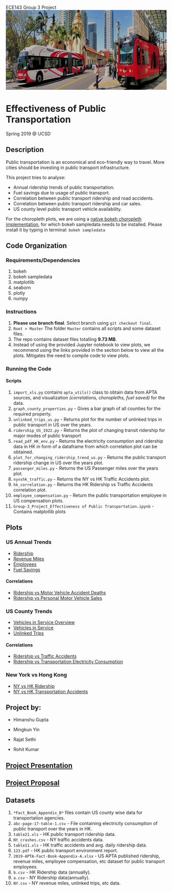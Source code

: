 ECE143 Group 3 Project
<img src="w_BusTrolley_SantaFe.jpg" height="250" width="1550" alt="SDMTS">

# Effectiveness of Public Transportation

Spring 2019 @ UCSD

## Description
Public transportation is an economical and eco-friendly way to travel. More cities should be investing in public transport infrastructure.

This project tries to analyse:

* Annual ridership trends of public transportation.
* Fuel savings due to usage of public transport.
* Correlation between public transport ridership and road accidents.
* Correlation between public transport ridership and car sales.
* US county level public transport vehicle availability.


For the choropleth plots, we are using a [native bokeh choropleth implementation](http://bokeh.pydata.org/en/0.11.1/docs/gallery/choropleth.html), for which bokeh sampledata needs to be installed.
Please install it by typing in terminal: `bokeh sampledata`
## Code Organization 

### Requirements/Dependencies

1. bokeh
2. bokeh sampledata
3. matplotlib 
4. seaborn
5. plotly
6. numpy

### Instructions
1. **Please use branch final**. Select branch using `git checkout final`.
2. `
Root > Master
`
The folder `Master` contains all scripts and some dataset files.
3. The repo contains dataset files totalling **9.73 MB**.
4. Instead of using the provided Jupyter notebook to view plots, we recommend using the links provided in the section below to view all the plots. Mitigates the need to compile code to view plots.
### Running the Code
#### Scripts
1. `import_xls.py` contains `apta_utils()` class to obtain data from APTA sources, and visualization *(correlations, choropleths, fuel saved)* for the data.
2. `graph_county_properties.py` - Gives a bar graph of all counties for the required property.
3. `unlinked_trips_us.py` - Returns plot for the number of unlinked trips in public transport in US over the years.
4. `ridership_US_1922.py` - Returns the plot of changing transit ridership for major modes of public transport
5. `read_pdf_HK_env.py` - Returns the electricity consumption and ridership data in HK in form of a dataframe from which correlation plot can be obtained.
6. `plot_for_changing_ridership_trend_us.py` - Returns the public transport ridership change in US over the years plot.
7. `passenger_miles.py` - Returns the US Passenger miles over the years plot.
8. `nyvshk_traffic.py` - Returns the NY vs HK Traffic Accidents plot.
9. `hk_correlation.py` - Returns the HK Ridership vs Traffic Accidents correlation plot.
10. `employee_compensation.py` - Return the public transportation employee in US compensation plots.
11. `Group-3_Project_Effectiveness of Public Transportation.ipynb` - Contains matplotlib plots


## Plots
### US Annual Trends
* [Ridership](http://acsweb.ucsd.edu/~rokumar/ridership_from_1922_rajat.html)
* [Revenue Miles](http://acsweb.ucsd.edu/~rokumar/miles_rajat_final.html)
* [Employees](http://acsweb.ucsd.edu/~rokumar/employee_compensation_us_rajat.html)
* [Fuel Savings](http://acsweb.ucsd.edu/~rokumar/mpl-multi-fill.html)
#### Correlations
* [Ridership vs Motor Vehicle Accident Deaths](http://acsweb.ucsd.edu/~rokumar/corrTvD.jpg)
* [Ridership vs Personal Motor Vehicle Sales](http://acsweb.ucsd.edu/~rokumar/corrTvT.jpg)
### US County Trends
* [Vehicles in Service Overview](http://acsweb.ucsd.edu/~rokumar/VehiclesinService(per1000persons).html)
* [Vehicles in Service](http://acsweb.ucsd.edu/~rokumar/vehicles_in_service.html)
* [Unlinked Trips](http://acsweb.ucsd.edu/~rokumar/unlinked_trips.html)
#### Correlations
* [Ridership vs Traffic Accidents](http://acsweb.ucsd.edu/~rokumar/corrAvT.jpg)
* [Ridership vs Transportation Electricity Consumption](http://acsweb.ucsd.edu/~rokumar/corrAvE.jpg)
### New York vs Hong Kong
* [NY vs HK Ridership](http://acsweb.ucsd.edu/~rokumar/ny_vs_hk_ridership.html)
* [NY vs HK Transportation Accidents](http://acsweb.ucsd.edu/~rokumar/nyvshk_traffic.html)

## Project by:
* Himanshu Gupta

* Mingkun Yin

* Rajat Sethi

+ Rohit Kumar

[Project Presentation](https://drive.google.com/a/eng.ucsd.edu/file/d/1Bk8idTlstwerVcrGewY6Z3Pjgp48-w7_/view?usp=sharing)
---
[Project Proposal](https://drive.google.com/a/eng.ucsd.edu/file/d/1tMI7DCHLvUNBs6RAQkT9LqQ2Diw3NZZU/view?usp=sharing)
---

## Datasets
1. `*Fact_Book_Appendix_B*` files contain US county wise data for transportation agencies.
2. `abc-page-17-table-1.csv` - File containing electricity consumption of public transport over the years in HK.
3. `table21.xls` - HK public transport ridership data.
4. `NY_crashes.csv` - NY traffic accidents data.
5. `table11.xls` - HK traffic accidents and avg. daily ridership data.
6. `123.pdf` - HK public transport environment report.
7. `2019-APTA-Fact-Book-Appendix-A.xlsx` - US APTA published ridership, revenue miles, employee compensation, etc dataset for public transport employees.
8. `b.csv` - HK Ridership data (annually).
9. `a.csv` - NY Ridership data(annually).
10. `NY.csv` - NY revenue miles, unlinked trips, etc data.